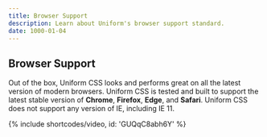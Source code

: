 ```yaml
---
title: Browser Support
description: Learn about Uniform's browser support standard.
date: 1000-01-04
---
```


## Browser Support

Out of the box, Uniform CSS looks and performs great on all the latest version of modern browsers. Uniform CSS is tested and built to support the latest stable version of **Chrome**, **Firefox**, **Edge**, and **Safari**. Uniform CSS does not support any version of IE, including IE 11.

{% include shortcodes/video, id: 'GUQqC8abh6Y' %}
